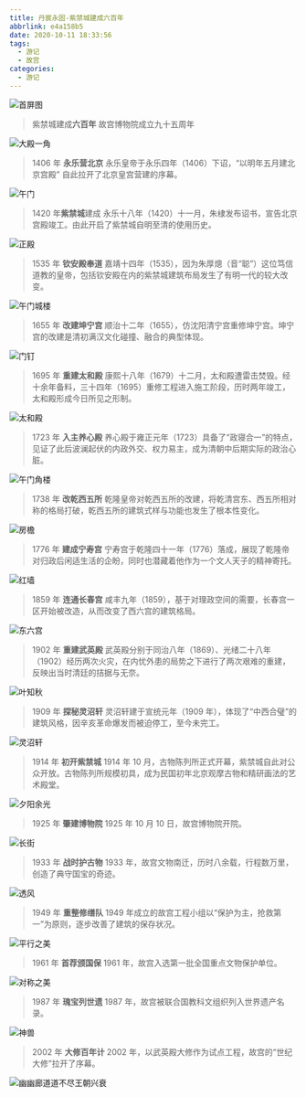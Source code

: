 ```yaml
---
title: 丹宸永固-紫禁城建成六百年
abbrlink: e4a158b5
date: 2020-10-11 18:33:56
tags:
  - 游记
  - 故宫
categories:
  - 游记
---
```


![首屏图](https://z3.ax1x.com/2021/01/13/sNPKDH.jpg)

<!-- more -->

> 紫禁城建成**六百年**
> 故宫博物院成立九十五周年

![大殿一角](https://z3.ax1x.com/2021/01/13/sNCzgU.jpg)

> 1406 年 **永乐营北京**
> 永乐皇帝于永乐四年（1406）下诏，“以明年五月建北京宫殿”
> 自此拉开了北京皇宫营建的序幕。

![午门](https://z3.ax1x.com/2021/01/13/sNPkU1.jpg)

> 1420 年**紫禁城**建成
> 永乐十八年（1420）十一月，朱棣发布诏书，宣告北京宫殿竣工。由此开启了紫禁城自明至清的使用历史。

![正殿](https://z3.ax1x.com/2021/01/13/sNPegO.jpg)

> 1535 年 **钦安殿奉道**
> 嘉靖十四年（1535），因为朱厚熜（音“聪”）这位笃信道教的皇帝，包括钦安殿在内的紫禁城建筑布局发生了有明一代的较大改变。

![午门城楼](https://z3.ax1x.com/2021/01/13/sNP9u4.jpg)

> 1655 年 **改建坤宁宫**
> 顺治十二年（1655），仿沈阳清宁宫重修坤宁宫。坤宁宫的改建是清初满汉文化碰撞、融合的典型体现。

![门钉](https://z3.ax1x.com/2021/01/13/sNPPb9.jpg)

> 1695 年 **重建太和殿**
> 康熙十八年（1679）十二月，太和殿遭雷击焚毁。经十余年备料，三十四年（1695）重修工程进入施工阶段，历时两年竣工，太和殿形成今日所见之形制。

![太和殿](https://z3.ax1x.com/2021/01/13/sNPMbd.jpg)

> 1723 年 **入主养心殿**
> 养心殿于雍正元年（1723）具备了“政寝合一”的特点，见证了此后波澜起伏的内政外交、权力易主，成为清朝中后期实际的政治心脏。

![午门角楼](https://z3.ax1x.com/2021/01/13/sNPZ8K.jpg)

> 1738 年 **改乾西五所**
> 乾隆皇帝对乾西五所的改建，将乾清宫东、西五所相对称的格局打破，乾西五所的建筑式样与功能也发生了根本性变化。

![房檐](https://z3.ax1x.com/2021/01/13/sNPA4x.jpg)

> 1776 年 **建成宁寿宫**
> 宁寿宫于乾隆四十一年（1776）落成，展现了乾隆帝对归政后闲适生活的企盼，同时也潜藏着他作为一个文人天子的精神寄托。

![红墙](https://z3.ax1x.com/2021/01/13/sNPSvF.jpg)

> 1859 年 **连通长春宫**
> 咸丰九年（1859），基于对理政空间的需要，长春宫一区开始被改造，从而改变了西六宫的建筑格局。

![东六宫](https://z3.ax1x.com/2021/01/13/sNPCDJ.jpg)

> 1902 年 **重建武英殿**
> 武英殿分别于同治八年（1869）、光绪二十八年（1902）经历两次火灾，在内忧外患的局势之下进行了两次艰难的重建，反映出当时清廷的拮据与无奈。

![叶知秋](https://z3.ax1x.com/2021/01/13/sNudUS.jpg)

> 1909 年 **探秘灵沼轩**
> 灵沼轩建于宣统元年（1909 年），体现了“中西合璧”的建筑风格，因辛亥革命爆发而被迫停工，至今未完工。

![灵沼轩](https://z3.ax1x.com/2021/01/13/sNuw4g.jpg)

> 1914 年 **初开紫禁城**
> 1914 年 10 月，古物陈列所正式开幕，紫禁城自此对公众开放。古物陈列所规模初具，成为民国初年北京观摩古物和精研画法的艺术殿堂。

![夕阳余光](https://z3.ax1x.com/2021/01/13/sNPFER.jpg)

> 1925 年 **肇建博物院**
> 1925 年 10 月 10 日，故宫博物院开院。

![长街](https://z3.ax1x.com/2021/01/13/sNuaE8.jpg)

> 1933 年 **战时护古物**
> 1933 年，故宫文物南迁，历时八余载，行程数万里，创造了典守国宝的奇迹。

![透风](https://z3.ax1x.com/2021/01/13/sNuNHf.jpg)

> 1949 年 **重整修缮队**
> 1949 年成立的故宫工程小组以“保护为主，抢救第一”为原则，逐步改善了建筑的保存状况。

![平行之美](https://z3.ax1x.com/2021/01/13/sNP1UI.jpg)

> 1961 年 **首荐颁国保**
> 1961 年，故宫入选第一批全国重点文物保护单位。

![对称之美](https://z3.ax1x.com/2021/01/13/sNPlVA.jpg)

> 1987 年 **瑰宝列世遗**
> 1987 年，故宫被联合国教科文组织列入世界遗产名录。

![神兽](https://z3.ax1x.com/2021/01/13/sNuD3j.jpg)

> 2002 年 **大修百年计**
> 2002 年，以武英殿大修作为试点工程，故宫的“世纪大修”拉开了序幕。

![幽幽廊道道不尽王朝兴衰](https://z3.ax1x.com/2021/01/13/sNPGPP.jpg)
